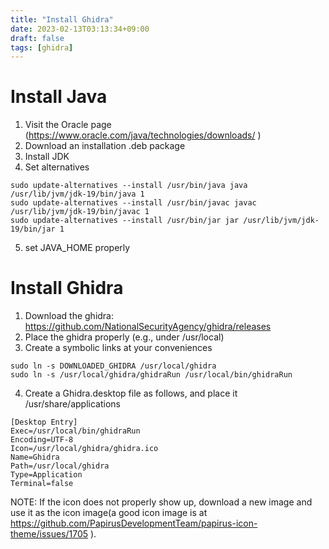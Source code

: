 ```yaml
---
title: "Install Ghidra"
date: 2023-02-13T03:13:34+09:00
draft: false
tags: [ghidra]
---
```


# Install Java
1. Visit the Oracle page (https://www.oracle.com/java/technologies/downloads/ )
2. Download an installation .deb package
3. Install JDK
4. Set alternatives
```
sudo update-alternatives --install /usr/bin/java java /usr/lib/jvm/jdk-19/bin/java 1
sudo update-alternatives --install /usr/bin/javac javac /usr/lib/jvm/jdk-19/bin/javac 1
sudo update-alternatives --install /usr/bin/jar jar /usr/lib/jvm/jdk-19/bin/jar 1
```
5. set JAVA_HOME properly

# Install Ghidra
1. Download the ghidra: https://github.com/NationalSecurityAgency/ghidra/releases
2. Place the ghidra properly (e.g., under /usr/local)
3. Create a symbolic links at your conveniences
```
sudo ln -s DOWNLOADED_GHIDRA /usr/local/ghidra
sudo ln -s /usr/local/ghidra/ghidraRun /usr/local/bin/ghidraRun
```
4. Create a Ghidra.desktop file as follows, and place it /usr/share/applications
```
[Desktop Entry]
Exec=/usr/local/bin/ghidraRun
Encoding=UTF-8
Icon=/usr/local/ghidra/ghidra.ico
Name=Ghidra
Path=/usr/local/ghidra
Type=Application
Terminal=false
```
NOTE: If the icon does not properly show up, download a new image and use it as the icon image(a good icon image is at https://github.com/PapirusDevelopmentTeam/papirus-icon-theme/issues/1705 ).

